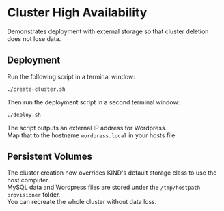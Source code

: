 # Cluster High Availability

Demonstrates deployment with external storage so that cluster deletion does not lose data.

## Deployment

Run the following script in a terminal window:

```bash
./create-cluster.sh
```

Then run the deployment script in a second terminal window:

```bash
./deploy.sh
```

The script outputs an external IP address for Wordpress.\
Map that to the hostname `wordpress.local` in your hosts file.

## Persistent Volumes

The cluster creation now overrides KIND's default storage class to use the host computer.\
MySQL data and Wordpress files are stored under the `/tmp/hostpath-provisioner` folder.\
You can recreate the whole cluster without data loss.
